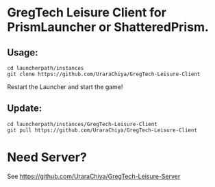 # GregTech Leisure Client for PrismLauncher or ShatteredPrism.

## Usage:
```
cd launcherpath/instances
git clone https://github.com/UraraChiya/GregTech-Leisure-Client
```
Restart the Launcher and start the game!

## Update:
```
cd launcherpath/instances/GregTech-Leisure-Client
git pull https://github.com/UraraChiya/GregTech-Leisure-Client
```

# Need Server?
See https://github.com/UraraChiya/GregTech-Leisure-Server